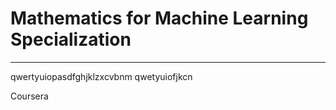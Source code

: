 # Mathematics for Machine Learning Specialization
**********************************************************************

qwertyuiopasdfghjklzxcvbnm qwetyuiofjkcn

Coursera

